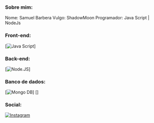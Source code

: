 ### Sobre mim:
Nome: Samuel Barbera
Vulgo: ShadowMoon
Programador: Java Script | NodeJs

### Front-end:
[![Java Script](https://img.shields.io/badge/JavaScript-F7DF1E?style=for-the-badge&logo=javascript&logoColor=black)]

### Back-end:
[![Node.JS](https://img.shields.io/badge/Node.js-43853D?style=for-the-badge&logo=node.js&logoColor=white)]

### Banco de dados:
[![Mongo DB](https://img.shields.io/badge/MongoDB-4EA94B?style=for-the-badge&logo=mongodb&logoColor=white)] [![]()]
### Social:
[![Instagram](https://img.shields.io/badge/Instagram-E4405F?style=for-the-badge&logo=instagram&logoColor=white)](https://youtube.com)

